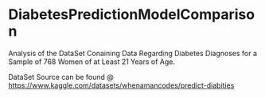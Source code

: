 # DiabetesPredictionModelComparison

Analysis of the DataSet Conaining Data Regarding Diabetes Diagnoses for a Sample of 768 Women of at Least 21 Years of Age. 

DataSet Source can be found @ https://www.kaggle.com/datasets/whenamancodes/predict-diabities
